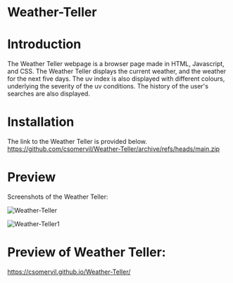 # Weather-Teller

# Introduction

The Weather Teller webpage is a browser page made in HTML, Javascript, and CSS. The Weather Teller displays the current weather, and the weather for the next five days. The uv index is also displayed with different colours, underlying the severity of the uv conditions. The history of the user's searches are also displayed.

# Installation

The link to the Weather Teller is provided below.
https://github.com/csomervil/Weather-Teller/archive/refs/heads/main.zip

# Preview

Screenshots of the Weather Teller:

![Weather-Teller](https://user-images.githubusercontent.com/100229796/161439957-bce9b959-03b9-4daf-b30a-adbf4f0b5234.png)

![Weather-Teller1](https://user-images.githubusercontent.com/100229796/161439953-68da5a13-115a-4d9b-aafe-608ce2bf6df9.png)

# Preview of Weather Teller:

https://csomervil.github.io/Weather-Teller/
